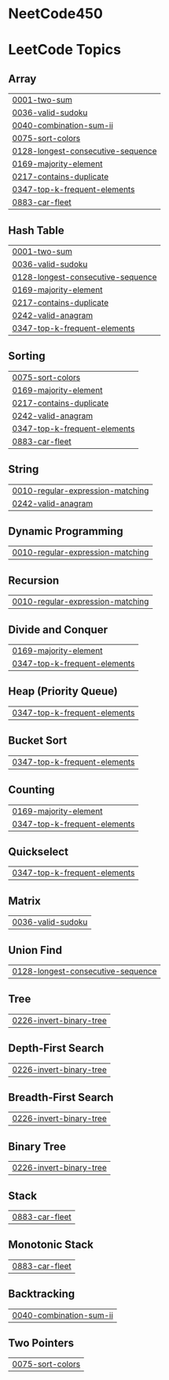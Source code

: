 # NeetCode450

<!---LeetCode Topics Start-->
# LeetCode Topics
## Array
|  |
| ------- |
| [0001-two-sum](https://github.com/byanaknoob/NeetCode450/tree/master/0001-two-sum) |
| [0036-valid-sudoku](https://github.com/byanaknoob/NeetCode450/tree/master/0036-valid-sudoku) |
| [0040-combination-sum-ii](https://github.com/byanaknoob/NeetCode450/tree/master/0040-combination-sum-ii) |
| [0075-sort-colors](https://github.com/byanaknoob/NeetCode450/tree/master/0075-sort-colors) |
| [0128-longest-consecutive-sequence](https://github.com/byanaknoob/NeetCode450/tree/master/0128-longest-consecutive-sequence) |
| [0169-majority-element](https://github.com/byanaknoob/NeetCode450/tree/master/0169-majority-element) |
| [0217-contains-duplicate](https://github.com/byanaknoob/NeetCode450/tree/master/0217-contains-duplicate) |
| [0347-top-k-frequent-elements](https://github.com/byanaknoob/NeetCode450/tree/master/0347-top-k-frequent-elements) |
| [0883-car-fleet](https://github.com/byanaknoob/NeetCode450/tree/master/0883-car-fleet) |
## Hash Table
|  |
| ------- |
| [0001-two-sum](https://github.com/byanaknoob/NeetCode450/tree/master/0001-two-sum) |
| [0036-valid-sudoku](https://github.com/byanaknoob/NeetCode450/tree/master/0036-valid-sudoku) |
| [0128-longest-consecutive-sequence](https://github.com/byanaknoob/NeetCode450/tree/master/0128-longest-consecutive-sequence) |
| [0169-majority-element](https://github.com/byanaknoob/NeetCode450/tree/master/0169-majority-element) |
| [0217-contains-duplicate](https://github.com/byanaknoob/NeetCode450/tree/master/0217-contains-duplicate) |
| [0242-valid-anagram](https://github.com/byanaknoob/NeetCode450/tree/master/0242-valid-anagram) |
| [0347-top-k-frequent-elements](https://github.com/byanaknoob/NeetCode450/tree/master/0347-top-k-frequent-elements) |
## Sorting
|  |
| ------- |
| [0075-sort-colors](https://github.com/byanaknoob/NeetCode450/tree/master/0075-sort-colors) |
| [0169-majority-element](https://github.com/byanaknoob/NeetCode450/tree/master/0169-majority-element) |
| [0217-contains-duplicate](https://github.com/byanaknoob/NeetCode450/tree/master/0217-contains-duplicate) |
| [0242-valid-anagram](https://github.com/byanaknoob/NeetCode450/tree/master/0242-valid-anagram) |
| [0347-top-k-frequent-elements](https://github.com/byanaknoob/NeetCode450/tree/master/0347-top-k-frequent-elements) |
| [0883-car-fleet](https://github.com/byanaknoob/NeetCode450/tree/master/0883-car-fleet) |
## String
|  |
| ------- |
| [0010-regular-expression-matching](https://github.com/byanaknoob/NeetCode450/tree/master/0010-regular-expression-matching) |
| [0242-valid-anagram](https://github.com/byanaknoob/NeetCode450/tree/master/0242-valid-anagram) |
## Dynamic Programming
|  |
| ------- |
| [0010-regular-expression-matching](https://github.com/byanaknoob/NeetCode450/tree/master/0010-regular-expression-matching) |
## Recursion
|  |
| ------- |
| [0010-regular-expression-matching](https://github.com/byanaknoob/NeetCode450/tree/master/0010-regular-expression-matching) |
## Divide and Conquer
|  |
| ------- |
| [0169-majority-element](https://github.com/byanaknoob/NeetCode450/tree/master/0169-majority-element) |
| [0347-top-k-frequent-elements](https://github.com/byanaknoob/NeetCode450/tree/master/0347-top-k-frequent-elements) |
## Heap (Priority Queue)
|  |
| ------- |
| [0347-top-k-frequent-elements](https://github.com/byanaknoob/NeetCode450/tree/master/0347-top-k-frequent-elements) |
## Bucket Sort
|  |
| ------- |
| [0347-top-k-frequent-elements](https://github.com/byanaknoob/NeetCode450/tree/master/0347-top-k-frequent-elements) |
## Counting
|  |
| ------- |
| [0169-majority-element](https://github.com/byanaknoob/NeetCode450/tree/master/0169-majority-element) |
| [0347-top-k-frequent-elements](https://github.com/byanaknoob/NeetCode450/tree/master/0347-top-k-frequent-elements) |
## Quickselect
|  |
| ------- |
| [0347-top-k-frequent-elements](https://github.com/byanaknoob/NeetCode450/tree/master/0347-top-k-frequent-elements) |
## Matrix
|  |
| ------- |
| [0036-valid-sudoku](https://github.com/byanaknoob/NeetCode450/tree/master/0036-valid-sudoku) |
## Union Find
|  |
| ------- |
| [0128-longest-consecutive-sequence](https://github.com/byanaknoob/NeetCode450/tree/master/0128-longest-consecutive-sequence) |
## Tree
|  |
| ------- |
| [0226-invert-binary-tree](https://github.com/byanaknoob/NeetCode450/tree/master/0226-invert-binary-tree) |
## Depth-First Search
|  |
| ------- |
| [0226-invert-binary-tree](https://github.com/byanaknoob/NeetCode450/tree/master/0226-invert-binary-tree) |
## Breadth-First Search
|  |
| ------- |
| [0226-invert-binary-tree](https://github.com/byanaknoob/NeetCode450/tree/master/0226-invert-binary-tree) |
## Binary Tree
|  |
| ------- |
| [0226-invert-binary-tree](https://github.com/byanaknoob/NeetCode450/tree/master/0226-invert-binary-tree) |
## Stack
|  |
| ------- |
| [0883-car-fleet](https://github.com/byanaknoob/NeetCode450/tree/master/0883-car-fleet) |
## Monotonic Stack
|  |
| ------- |
| [0883-car-fleet](https://github.com/byanaknoob/NeetCode450/tree/master/0883-car-fleet) |
## Backtracking
|  |
| ------- |
| [0040-combination-sum-ii](https://github.com/byanaknoob/NeetCode450/tree/master/0040-combination-sum-ii) |
## Two Pointers
|  |
| ------- |
| [0075-sort-colors](https://github.com/byanaknoob/NeetCode450/tree/master/0075-sort-colors) |
<!---LeetCode Topics End-->